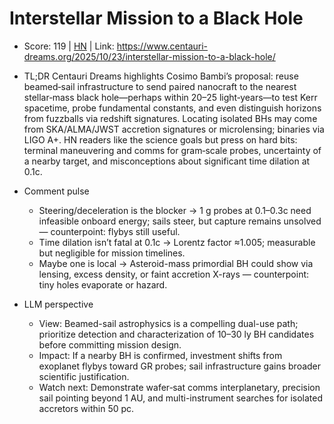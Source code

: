 # Interstellar Mission to a Black Hole

- Score: 119 | [HN](https://news.ycombinator.com/item?id=45692585) | Link: https://www.centauri-dreams.org/2025/10/23/interstellar-mission-to-a-black-hole/

- TL;DR
  Centauri Dreams highlights Cosimo Bambi’s proposal: reuse beamed‑sail infrastructure to send paired nanocraft to the nearest stellar‑mass black hole—perhaps within 20–25 light‑years—to test Kerr spacetime, probe fundamental constants, and even distinguish horizons from fuzzballs via redshift signatures. Locating isolated BHs may come from SKA/ALMA/JWST accretion signatures or microlensing; binaries via LIGO A+. HN readers like the science goals but press on hard bits: terminal maneuvering and comms for gram‑scale probes, uncertainty of a nearby target, and misconceptions about significant time dilation at 0.1c.

- Comment pulse
  - Steering/deceleration is the blocker → 1 g probes at 0.1–0.3c need infeasible onboard energy; sails steer, but capture remains unsolved — counterpoint: flybys still useful.
  - Time dilation isn’t fatal at 0.1c → Lorentz factor ≈1.005; measurable but negligible for mission timelines.
  - Maybe one is local → Asteroid-mass primordial BH could show via lensing, excess density, or faint accretion X-rays — counterpoint: tiny holes evaporate or hazard.

- LLM perspective
  - View: Beamed-sail astrophysics is a compelling dual-use path; prioritize detection and characterization of 10–30 ly BH candidates before committing mission design.
  - Impact: If a nearby BH is confirmed, investment shifts from exoplanet flybys toward GR probes; sail infrastructure gains broader scientific justification.
  - Watch next: Demonstrate wafer‑sat comms interplanetary, precision sail pointing beyond 1 AU, and multi-instrument searches for isolated accretors within 50 pc.

